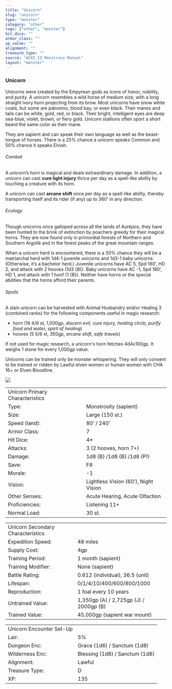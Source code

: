 ```yaml
---
title: "Unicorn"
slug: "unicorn"
type: "monster"
category: "other"
tags: ["other", "monster"]
hit_dice: ""
armor_class: ""
xp_value: ""
alignment: ""
treasure_type: ""
source: "ACKS II Monstrous Manual"
layout: "monster"
---
```


### Unicorn

Unicorns were created by the Empyrean gods as icons of honor, nobility, and purity. A unicorn
resembles a wild horse of medium size, with a long straight ivory horn projecting from its brow.
Most unicorns have snow white coats, but some are palomino, blood bay, or even black. Their manes
and tails can be white, gold, red, or black. Their bright, intelligent eyes are deep sea-blue,
violet, brown, or fiery gold. Unicorn stallions often sport a short beard the same color as their
mane.

They are sapient and can speak their own language as well as the beast-tongue of horses. There is a
25% chance a unicorn speaks Common and 50% chance it speaks Elvish.

###### Combat

A unicorn’s horn is magical and deals extraordinary damage. In addition, a unicorn can cast **cure
light injury** thrice per day as a spell-like ability by touching a creature with its horn.

A unicorn can cast **arcane shift** once per day as a spell-like ability, thereby transporting
itself and its rider (if any) up to 360' in any direction.

###### Ecology

Though unicorns once galloped across all the lands of Aurëpos, they have been hunted to the brink
of extinction by poachers greedy for their magical horns. They are now found only in primordial
forests of Northern and Southern Argollë and in the forest peaks of the great mountain ranges.

When a unicorn herd is encountered, there is a 50% chance they will be a matriarchal herd with
1d4-1 juvenile unicorns and 1d3-1 baby unicorns. (Otherwise, it’s a bachelor herd.) Juvenile
unicorns have AC 5, Spd 180’, HD 2, and attack with 2 hooves (1d3 {B{). Baby unicorns have AC -1,
Spd 180’, HD 1, and attack with 1 hoof (1 {B}). Neither have horns or the special abilities that the
horns afford their parents.

###### Spoils

A slain unicorn can be harvested with Animal Husbandry and/or Healing 3 (combined ranks) for the
following components useful in magic research:

* horn (16 4/6 st, 1,000gp, *discern evil, cure injury, healing circle, purify food and water,
spirit of healing*)
* hooves (5 5/6 st, 350gp, *arcane shift, safe travels*)

If not used for magic research, a unicorn's horn fetches 4d4x100gp. It weighs 1 stone for every
1,000gp value.

Unicorns can be trained only be monster whispering. They will only consent to be trained or ridden
by Lawful elven women or human women with CHA 16+ or Elven Bloodline.

![](data:image/png;base64...)

|  |  |
| --- | --- |
| Unicorn Primary Characteristics | |
| Type: | Monstrosity (sapient) |
| Size: | Large (150 st.) |
| Speed (land): | 80’ / 240’ |
| Armor Class: | 7 |
| Hit Dice: | 4\* |
| Attacks: | 3 (2 hooves, horn 7+) |
| Damage: | 1d8 {B} /1d8 {B} /1d8 {P!} |
| Save: | F8 |
| Morale: | -1 |
| Vision: | Lightless Vision (60’), Night Vision |
| Other Senses: | Acute Hearing, Acute Olfaction |
| Proficiencies: | Listening 11+ |
| Normal Load: | 30 st. |

|  |  |
| --- | --- |
| Unicorn Secondary Characteristics | |
| Expedition Speed: | 48 miles |
| Supply Cost: | 4gp |
| Training Period: | 1 month (sapient) |
| Training Modifier: | None (sapient) |
| Battle Rating: | 0.612 (individual), 36.5 (unit) |
| Lifespan: | 0/1/4/10/400/600/800/1000 |
| Reproduction: | 1 foal every 10 years |
| Untrained Value: | 1,350gp (A) / 2,725gp (J) / 2000gp (B) |
| Trained Value: | 45,000gp (sapient war mount) |

|  |  |
| --- | --- |
| Unicorn Encounter Set-Up | |
| Lair: | 5% |
| Dungeon Enc: | Grace (1d6) / Sanctum (1d8) |
| Wilderness Enc: | Blessing (1d8) / Sanctum (1d8) |
| Alignment: | Lawful |
| Treasure Type: | D |
| XP: | 135 |
